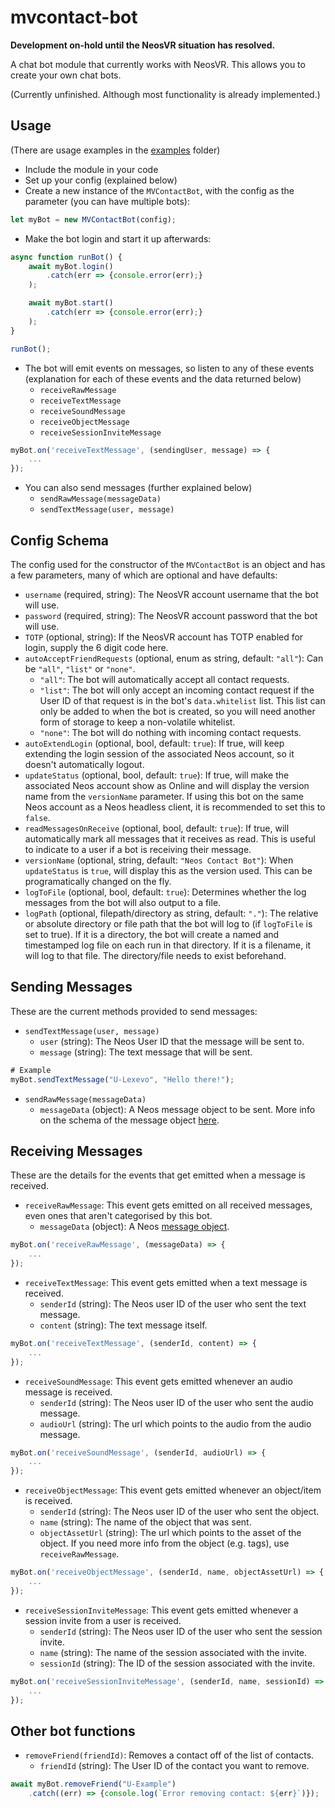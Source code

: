 # mvcontact-bot
**Development on-hold until the NeosVR situation has resolved.**

A chat bot module that currently works with NeosVR. This allows you to create your own chat bots.

(Currently unfinished. Although most functionality is already implemented.)
## Usage
(There are usage examples in the [examples](./examples) folder)
- Include the module in your code
- Set up your config (explained below)
- Create a new instance of the `MVContactBot`, with the config as the parameter (you can have multiple bots):
```js
let myBot = new MVContactBot(config);
```
- Make the bot login and start it up afterwards:
```js
async function runBot() {
    await myBot.login()
        .catch(err => {console.error(err);}
    );

    await myBot.start()
        .catch(err => {console.error(err);}
    );
}

runBot();
```
- The bot will emit events on messages, so listen to any of these events (explanation for each of these events and the data returned below)
    - `receiveRawMessage`
    - `receiveTextMessage`
    - `receiveSoundMessage`
    - `receiveObjectMessage`
    - `receiveSessionInviteMessage`
```js
myBot.on('receiveTextMessage', (sendingUser, message) => {
    ...
});
```
- You can also send messages (further explained below)
    - `sendRawMessage(messageData)`
    - `sendTextMessage(user, message)`

## Config Schema
The config used for the constructor of the `MVContactBot` is an object and has a few parameters, many of which are optional and have defaults:
- `username` (required, string): The NeosVR account username that the bot will use.
- `password` (required, string): The NeosVR account password that the bot will use.
- `TOTP` (optional, string): If the NeosVR account has TOTP enabled for login, supply the 6 digit code here.
- `autoAcceptFriendRequests` (optional, enum as string, default: `"all"`): Can be `"all"`, `"list"` or `"none"`.
    - `"all"`: The bot will automatically accept all contact requests.
    - `"list"`: The bot will only accept an incoming contact request if the User ID of that request is in the bot's `data.whitelist` list. This list can only be added to when the bot is created, so you will need another form of storage to keep a non-volatile whitelist.
    - `"none"`: The bot will do nothing with incoming contact requests.
- `autoExtendLogin` (optional, bool, default: `true`): If true, will keep extending the login session of the associated Neos account, so it doesn't automatically logout.
- `updateStatus` (optional, bool, default: `true`): If true, will make the associated Neos account show as Online and will display the version name from the `versionName` parameter. If using this bot on the same Neos account as a Neos headless client, it is recommended to set this to `false`.
- `readMessagesOnReceive` (optional, bool, default: `true`): If true, will automatically mark all messages that it receives as read. This is useful to indicate to a user if a bot is receiving their message.
- `versionName` (optional, string, default: `"Neos Contact Bot"`): When `updateStatus` is `true`, will display this as the version used. This can be programatically changed on the fly.
- `logToFile` (optional, bool, default: `true`): Determines whether the log messages from the bot will also output to a file.
- `logPath` (optional, filepath/directory as string, default: `"."`): The relative or absolute directory or file path that the bot will log to (if `logToFile` is set to true). If it is a directory, the bot will create a named and timestamped log file on each run in that directory. If it is a filename, it will log to that file. The directory/file needs to exist beforehand.

## Sending Messages
These are the current methods provided to send messages:
- `sendTextMessage(user, message)`
    - `user` (string): The Neos User ID that the message will be sent to.
    - `message` (string): The text message that will be sent.
```js
# Example
myBot.sendTextMessage("U-Lexevo", "Hello there!");
```
- `sendRawMessage(messageData)`
    - `messageData` (object): A Neos message object to be sent. More info on the schema of the message object [here](./docs/Message.md).

## Receiving Messages
These are the details for the events that get emitted when a message is received.
- `receiveRawMessage`: This event gets emitted on all received messages, even ones that aren't categorised by this bot.
    - `messageData` (object): A Neos [message object](./docs/Message.md).
```js
myBot.on('receiveRawMessage', (messageData) => {
    ...
});
```
- `receiveTextMessage`: This event gets emitted when a text message is received.
    - `senderId` (string): The Neos user ID of the user who sent the text message.
    - `content` (string): The text message itself.
```js
myBot.on('receiveTextMessage', (senderId, content) => {
    ...
});
```
- `receiveSoundMessage`: This event gets emitted whenever an audio message is received.
    - `senderId` (string): The Neos user ID of the user who sent the audio message.
    - `audioUrl` (string): The url which points to the audio from the audio message.
```js
myBot.on('receiveSoundMessage', (senderId, audioUrl) => {
    ...
});
```
- `receiveObjectMessage`: This event gets emitted whenever an object/item is received.
    - `senderId` (string): The Neos user ID of the user who sent the object.
    - `name` (string): The name of the object that was sent.
    - `objectAssetUrl` (string): The url which points to the asset of the object. If you need more info from the object (e.g. tags), use `receiveRawMessage`.
```js
myBot.on('receiveObjectMessage', (senderId, name, objectAssetUrl) => {
    ...
});
```
- `receiveSessionInviteMessage`: This event gets emitted whenever a session invite from a user is received.
    - `senderId` (string): The Neos user ID of the user who sent the session invite.
    - `name` (string): The name of the session associated with the invite.
    - `sessionId` (string): The ID of the session associated with the invite.
```js
myBot.on('receiveSessionInviteMessage', (senderId, name, sessionId) => {
    ...
});
```

## Other bot functions
- `removeFriend(friendId)`: Removes a contact off of the list of contacts.
    - `friendId` (string): The User ID of the contact you want to remove.

```js
await myBot.removeFriend("U-Example")
    .catch((err) => {console.log(`Error removing contact: ${err}`)});
```